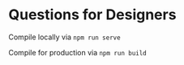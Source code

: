 # Questions for Designers

Compile locally via `npm run serve`

Compile for production via `npm run build`